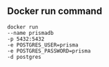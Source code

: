 
## Docker run command
```
docker run 
--name prismadb 
-p 5432:5432 
-e POSTGRES_USER=prisma 
-e POSTGRES_PASSWORD=prisma 
-d postgres
```
